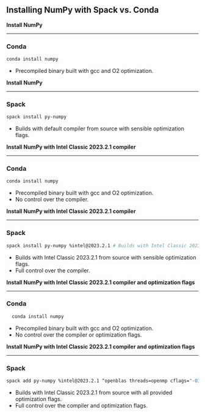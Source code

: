 ## Installing NumPy with Spack vs. Conda 


**Install NumPy**

---
### Conda
```bash
conda install numpy
```
* Precompiled binary built with gcc and O2 optimization.


**Install NumPy**

---
### Spack
```bash
spack install py-numpy
```
  * Builds with default compiler from source with sensible optimization flags.


**Install NumPy with Intel Classic 2023.2.1 compiler**

---
### Conda
  ```bash
  conda install numpy 
  ```
  * Precompiled binary built with gcc and O2 optimization.
  * No control over the compiler. 


**Install NumPy with Intel Classic 2023.2.1 compiler**

---
### Spack
```bash
spack install py-numpy %intel@2023.2.1 # Builds with Intel Classic 2023.2.1 from source
```
  * Builds with Intel Classic 2023.2.1 from source with sensible optimization flags.
  * Full control over the compiler.


**Install NumPy with Intel Classic 2023.2.1 compiler and optimization flags**

---
### Conda
```bash
  conda install numpy 
  ```
  * Precompiled binary built with gcc and O2 optimization.
  * No control over the compiler or optimization flags.


**Install NumPy with Intel Classic 2023.2.1 compiler and optimization flags**

---
### Spack
  ```bash
  spack add py-numpy %intel@2023.2.1 ^openblas threads=openmp cflags="-O3 -march=native -mtune=native -funroll-loops -ffast-math -flto -fopenmp" cxxflags="-O3 -march=native -mtune=native -funroll-loops -ffast-math -flto -fopenmp"
  ```
  * Builds with Intel Classic 2023.2.1 from source with all provided optimization flags.
  * Full control over the compiler and optimization flags.
